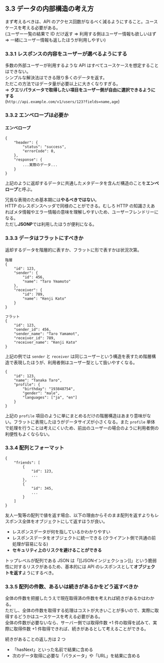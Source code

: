 ## 3.3 データの内部構造の考え方

まず考えるべきは、API のアクセス回数がなるべく減るようにすること。ユースケースを考える必要がある。  
(ユーザー一覧の結果で ID だけ返す => 利用する側はユーザー情報も欲しいはず => 一緒にユーザー情報も返したほうが利用しやすい)

### 3.3.1 レスポンスの内容をユーザーが選べるようにする

多数の外部ユーザーが利用するような API はすべてユースケースを想定することはできない。  
シンプルな解決法はできる限り多くのデータを返す。  
ただこの方法ではデータ量が必要以上に大きくなりすぎる。  
⇒ **クエリパラメータで取得したい項目をユーザー側が自由に選択できるようにする**  
(`http://api.example.com/v1/users/123?fields=name,age`)

### 3.3.2 エンベロープは必要か

#### エンベロープ

```
{
	"header": {
		"status": "success",
		"errorCode": 0,
	},
	"response": {
		...実際のデータ...
	}
}
```

上記のように返却するデータに共通したメタデータを含んだ構造のことを**エンベロープ**と呼ぶ。

冗長な表現のため基本期には**やるべきではない**。  
HTTP のレスポンスヘッダで同様のことができる。むしろ HTTP の知識さえあればメタ情報やエラー情報の意味を理解しやすいため、ユーザーフレンドリーになる。  
ただし**JSONP**では利用したほうが便利になる。

### 3.3.3 データはフラットにすべきか

返却するデータを階層的に表すか、フラットに形で表すかは状況次第。

```
階層
{
	"id": 123,
	"sender": {
		"id": 456,
		"name": "Taro Ymamoto"
	},
	"receiver": {
		"id": 789,
		"name": "Kenji Kato"
	}
}

フラット
{
	"id": 123,
	"sender_id": 456,
	"sender_name": "Taro Yamamot",
	"receiver_id": 789,
	"receiver_name": "Kenji Kato"
}
```

上記の例では `sender` と `receiver` は同じユーザーという構造を表すため階層構造で表現したほうが、利用者側はユーザー型として扱いやすくなる。

```
{
	"id": 123,
	"name": "Tanaka Taro",
	"profile": {
		"birthday": "193848754",
		"gender": "male",
		"languages": ["ja", "en"]
	}
}
```

上記の `profile` 項目のように単にまとめるだけの階層構造はあまり意味がない。フラットに表現したほうがデータサイズが小さくなる。また `profile` 単体で処理を行うことは考えにくいため、前出のユーザーの場合のように利用者側の利便性もよくならない。

### 3.3.4 配列とフォーマット

```
{
	"friends": [
		{
			"id": 123,
			...
		},
		{
			"id": 345,
			...
		}
	]
}
```

友人一覧等の配列で値を返す場合、以下の理由からそのまま配列を返すよりもレスポンス全体をオブジェクトにして返すほうが良い。

- レスポンスデータが何を指しているかわかりやすい
- レスポンスデータをオブジェクトに統一できる (クライアント側で共通の前処理が容易になる)
- **セキュリティ上のリスクを避けることができる**

トップレベルが配列である JSON は「[[JSONインジェクション]]」という脆弱性に対するリスクがあるため、基本的には API のレスポンスとして**オブジェクトを返す**ようにするべき。

### 3.3.5 配列の件数、あるいは続きがあるかをどう返すべきか

全体の件数を把握したうえで現在取得済の件数を考えれば続きがあるかはわかる。  
ただし、全体の件数を取得する処理はコストが大きいことが多いので、実際に取得するどうかはユースケースを考える必要がある。  
全体の件数が必要ないなら、サーバー側では取得件数 +1 件の取得を試みて、実際に取得件数 +1 件取得できれば、続きがあるとして考えることができる。

続きがあることの返し方は 2 つ

- 「hasNext」といった名前で結果に含める
- 次のデータ取得に必要な「パラメータ」や「URL」を結果に含める